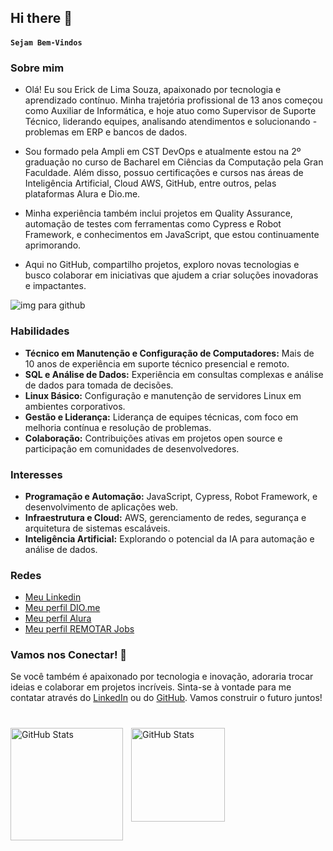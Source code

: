 ## Hi there 👋

<!--
**Erick-Lim-Souza/Erick-Lim-Souza** is a ✨ _special_ ✨ repository because its `README.md` (this file) appears on your GitHub profile.

Here are some ideas to get you started:

- 🔭 I’m currently working on ...
- 🌱 I’m currently learning ...
- 👯 I’m looking to collaborate on ...
- 🤔 I’m looking for help with ...
- 💬 Ask me about ...
- 📫 How to reach me: ...
- 😄 Pronouns: ...
- ⚡ Fun fact: ...
-->
#### **`Sejam Bem-Vindos`**

### Sobre mim

- Olá! Eu sou Erick de Lima Souza, apaixonado por tecnologia e aprendizado contínuo. Minha trajetória profissional de 13 anos começou como Auxiliar de Informática, e hoje atuo como Supervisor de Suporte Técnico, liderando equipes, analisando atendimentos e solucionando - problemas em ERP e bancos de dados.

- Sou formado pela Ampli em CST DevOps e atualmente estou na 2º graduação no curso de Bacharel em Ciências da Computação pela Gran Faculdade. Além disso, possuo certificações e cursos nas áreas de Inteligência Artificial, Cloud AWS, GitHub, entre outros, pelas plataformas Alura e Dio.me.

- Minha experiência também inclui projetos em Quality Assurance, automação de testes com ferramentas como Cypress e Robot Framework, e conhecimentos em JavaScript, que estou continuamente aprimorando.

- Aqui no GitHub, compartilho projetos, exploro novas tecnologias e busco colaborar em iniciativas que ajudem a criar soluções inovadoras e impactantes.

![img para github](https://github.com/user-attachments/assets/bc44cc9b-2bf8-4fc8-99db-fad74827394f)

### Habilidades

- **Técnico em Manutenção e Configuração de Computadores:** Mais de 10 anos de experiência em suporte técnico presencial e remoto.
- **SQL e Análise de Dados:** Experiência em consultas complexas e análise de dados para tomada de decisões.
- **Linux Básico:** Configuração e manutenção de servidores Linux em ambientes corporativos.
- **Gestão e Liderança:** Liderança de equipes técnicas, com foco em melhoria contínua e resolução de problemas.
- **Colaboração:** Contribuições ativas em projetos open source e participação em comunidades de desenvolvedores.

### Interesses

- **Programação e Automação:** JavaScript, Cypress, Robot Framework, e desenvolvimento de aplicações web.
- **Infraestrutura e Cloud:** AWS, gerenciamento de redes, segurança e arquitetura de sistemas escaláveis.
- **Inteligência Artificial:** Explorando o potencial da IA para automação e análise de dados.


### Redes

- [Meu Linkedin](https://www.linkedin.com/in/erick-souza-70404686/ "Meu LinKedin")
- [Meu perfil DIO.me](https://www.dio.me/users/erickdelimasouza "Meu perfil DIO.me")
- [Meu perfil Alura](https://cursos.alura.com.br/user/erickdelimasouza)
- [Meu perfil REMOTAR Jobs](https://remotar.com.br/user-profile/ericksouza)

### Vamos nos Conectar! 🚀

Se você também é apaixonado por tecnologia e inovação, adoraria trocar ideias e colaborar em projetos incríveis. Sinta-se à vontade para me contatar através do [LinkedIn](https://www.linkedin.com/in/erick-souza-70404686/) ou do [GitHub](https://github.com/Erick-Lim-Souza). Vamos construir o futuro juntos!

#

<p>
<img
   align="left"
   alt="GitHub Stats"
   height="180"
   style="padding-right: 10px;"
   src="https://github-readme-stats.vercel.app/api?username=Erick-Lim-Souza&show_icons=true&theme=chartreuse-dark&include_all_commits=true&locale=pt-br"
   />
  <p>
<img
   align="left"
   alt="GitHub Stats"
   height="150"
   style="padding-right: 10px;"
   src="https://github-readme-stats.vercel.app/api/top-langs/?username=Erick-Lim-Souza&&theme=chartreuse-dark&layout=compact&custom_title=Tecnologias&langs_count=9"
   />
